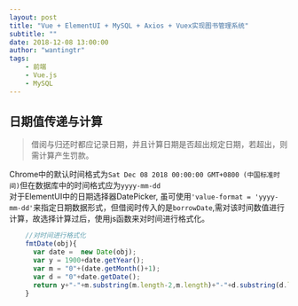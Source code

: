 ```yaml
---
layout: post
title: "Vue + ElementUI + MySQL + Axios + Vuex实现图书管理系统"
subtitle: ""
date: 2018-12-08 13:00:00
author: "wantingtr"
tags:
    - 前端
    - Vue.js
    - MySQL
---
```


## 日期值传递与计算
> 借阅与归还时都应记录日期，并且计算日期是否超出规定日期，若超出，则需计算产生罚款。

Chrome中的默认时间格式为`Sat Dec 08 2018 00:00:00 GMT+0800 (中国标准时间)`但在数据库中的时间格式应为`yyyy-mm-dd`  
对于ElementUI中的日期选择器DatePicker, 虽可使用`'value-format = 'yyyy-mm-dd'`来指定日期数据形式，但借阅时传入的是`borrowDate`,需对该时间数值进行计算，故选择计算过后，使用js函数来对时间进行格式化。

```js
    //对时间进行格式化
    fmtDate(obj){
      var date =  new Date(obj);
      var y = 1900+date.getYear();
      var m = "0"+(date.getMonth()+1);
      var d = "0"+date.getDate();
      return y+"-"+m.substring(m.length-2,m.length)+"-"+d.substring(d.length-2,d.length);
    }
```

